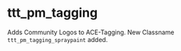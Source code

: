 ttt_pm_tagging
===================

Adds Community Logos to ACE-Tagging. New Classname `ttt_pm_tagging_spraypaint` added.
